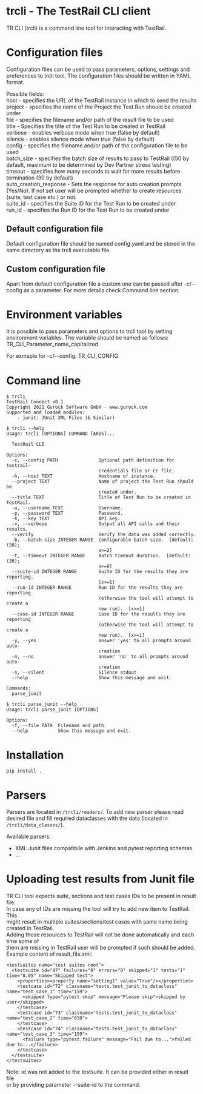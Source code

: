 trcli - The TestRail CLI client
================================
TR CLI (trcli) is a command line tool for interacting with TestRail.

Configuration files
===================
Configuration files can be used to pass parameters, options, settings
and preferences to trcli tool. The configuration files should be written in YAML format.

Possible fields:<br>
host - specifies the URL of the TestRail instance in which to send the results<br>
project - specifies the name of the Project the Test Run should be created under<br>
file - specifies the filename and/or path of the result file to be used<br>
title -  Specifies the title of the Test Run to be created in TestRail<br>
verbose - enables verbose mode when true (false by default)<br>
silence - enables silence mode when true (false by default)<br>
config - specifies the filename and/or path of the configuration file to be used<br>
batch_size - specifies the batch size of results to pass to TestRail ((50 by default, maximum to be determined by Dev Partner stress testing)<br>
timeout - specifies how many seconds to wait for more results before termination (30 by default)<br>
auto_creation_response - Sets the response for auto creation prompts (Yes/No). If not set user will be prompted whether to create resources (suite, test case etc.) or not.<br>
suite_id - specifies the Suite ID for the Test Run to be created under<br>
run_id - specifies the Run ID for the Test Run to be created under<br>

Default configuration file
--------------------------
Default configuration file should be named config.yaml and be stored in the same directory
as the trcli executable file.

Custom configuration file
-------------------------
Apart from default configuration file a custom one can be passed after -c/--config
as a parameter. For more details check Command line section.

Environment variables
=====================
It is possible to pass parameters and options to trcli tool by setting environment variables.
The variable should be named as follows: TR_CLI_Parameter_name_capitalized

For exmaple for -c/--config: TR_CLI_CONFIG

Command line
============
```
$ trcli
TestRail Connect v0.1
Copyright 2021 Gurock Software GmbH - www.gurock.com
Supported and loaded modules:
    - junit: JUnit XML Files (& Similar)
```

```
$ trcli --help
Usage: trcli [OPTIONS] COMMAND [ARGS]...

  TestRail CLI

Options:
  -c, --config PATH               Optional path definition for testrail-
                                  credentials file or CF file.
  -h, --host TEXT                 Hostname of instance.
  --project TEXT                  Name of project the Test Run should be
                                  created under.
  --title TEXT                    Title of Test Run to be created in TestRail.
  -u, --username TEXT             Username.
  -p, --password TEXT             Password.
  -k, --key TEXT                  API key.
  -v, --verbose                   Output all API calls and their results.
  --verify                        Verify the data was added correctly.
  -b, --batch-size INTEGER RANGE  Configurable batch size.  [default: (50);
                                  x>=2]
  -t, --timeout INTEGER RANGE     Batch timeout duration.  [default: (30);
                                  x>=0]
  --suite-id INTEGER RANGE        Suite ID for the results they are reporting.
                                  [x>=1]
  --run-id INTEGER RANGE          Run ID for the results they are reporting
                                  (otherwise the tool will attempt to create a
                                  new run).  [x>=1]
  --case-id INTEGER RANGE         Case ID for the results they are reporting
                                  (otherwise the tool will attempt to create a
                                  new run).  [x>=1]
  -y, --yes                       answer 'yes' to all prompts around auto-
                                  creation
  -n, --no                        answer 'no' to all prompts around auto-
                                  creation
  -s, --silent                    Silence stdout
  --help                          Show this message and exit.

Commands:
  parse_junit
```

```
$ trcli parse_junit --help
Usage: trcli parse_junit [OPTIONS]

Options:
  -f, --file PATH  Filename and path.
  --help           Show this message and exit.
```

Installation
============
```
pip install .
```

Parsers
=======

Parsers are located in `/trcli/readers/`. To add new parser please read desired file and fill required dataclasses with the data (located in `/trcli/data_classes/`).

Available parsers:

* XML Junit files compatibile with Jenkins and pytest reporting schemas
* ...

Uploading test results from Junit file
======================================

TR CLI tool expects suite, sections and test cases IDs to be present in result file.<br>
In case any of IDs are missing the tool will try to add new item to TestRail. This<br>
might result in multiple suites/sections/test cases with same name being created in TestRail.<br>
Adding those resources to TestRail will not be done automatically and each time some of<br>
them are missing in TestRail user will be prompted if such should be added.<br>
Example content of result_file.xml:
```
<testsuites name="test suites root">
  <testsuite id="47" failures="0" errors="0" skipped="1" tests="1" time="0.05" name="Skipped test">
    <properties><property name="setting1" value="True"/></properties>
    <testcase id="72" classname="tests.test_junit_to_dataclass" name="test_case_1" time="159">
      <skipped type="pytest.skip" message="Please skip">skipped by user</skipped>
    </testcase>
    <testcase id="73" classname="tests.test_junit_to_dataclass" name="test_case_2" time="650">
    </testcase>
    <testcase id="74" classname="tests.test_junit_to_dataclass" name="test_case_3" time="159">
      <failure type="pytest.failure" message="Fail due to...">failed due to...</failure>
    </testcase>
  </testsuite>
</testsuites>
```

Note: id was not added to the testsuite. It can be provided either in result file<br>
or by providing parameter --suite-id to the command.
